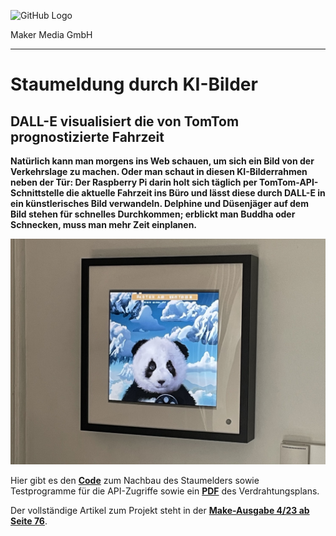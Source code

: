 ![GitHub Logo](http://www.heise.de/make/icons/make_logo.png)

Maker Media GmbH

***

# Staumeldung durch KI-Bilder

## DALL-E visualisiert die von TomTom prognostizierte Fahrzeit

**Natürlich kann man morgens ins Web schauen, um sich ein Bild von der Verkehrslage zu machen. Oder man schaut in diesen KI-Bilderrahmen neben der Tür: Der Raspberry Pi darin holt sich täglich per TomTom-API-Schnittstelle die aktuelle Fahrzeit ins Büro und lässt diese durch DALL-E in ein künstlerisches Bild verwandeln. Delphine und Düsenjäger auf dem Bild stehen für schnelles Durchkommen; erblickt man Buddha oder Schnecken, muss man mehr Zeit einplanen.**

![Aufmacherbild aus dem Heft](./doc/Aufmacher.JPG)

Hier gibt es den **[Code](./scr)** zum Nachbau des Staumelders sowie Testprogramme für die API-Zugriffe sowie ein **[PDF](./doc/Aufbau.pdf)** des Verdrahtungsplans.

Der vollständige Artikel zum Projekt steht in der **[Make-Ausgabe 4/23 ab Seite 76]([https://www.heise.de/select/make/2023/4/2314415312499655078)**.